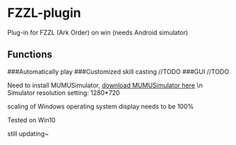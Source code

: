 # FZZL-plugin
Plug-in for FZZL (Ark Order) on win (needs Android simulator)

## Functions
###Automatically play
###Customized skill casting  //TODO
###GUI                                   //TODO

Need to install MUMUSimulator, [download MUMUSimulator here](http://mumu.163.com/) \n
Simulator resolution setting: 1280*720

scaling of Windows operating system display needs to be 100%

Tested on Win10

still updating~